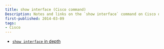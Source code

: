 ```yaml
---
title: show interface (Cisco command)
Description: Notes and links on the `show interface` command on Cisco devices
first-published: 2014-03-09
tags:
- Cisco
---
```


*   [`show interface` in depth](http://www.ciscozine.com/2013/12/19/show-interface-in-depth/)
